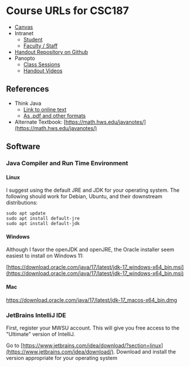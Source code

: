 # Course URLs for CSC187

* [Canvas](https://missouriwestern.instructure.com/)
* Intranet
  * [Student](https://intranet.missouriwestern.edu/students/)
  * [Faculty / Staff](https://intranet.missouriwestern.edu/faculty-staff/)
* [Handout Repository on Github](https://github.com/noynaert/csc187handouts)
* Panopto
  * [Class Sessions](https://mwsu.hosted.panopto.com/Panopto/Pages/Sessions/List.aspx?folderID=924edf2a-be9e-43f8-be94-b0690022873b)
  * [Handout Videos](https://mwsu.hosted.panopto.com/Panopto/Pages/Sessions/List.aspx?folderID=4f1460bd-e40c-4704-b888-b0690022cb5a)

## References

* Think Java
  * [Link to online text](https://greenteapress.com/thinkjava7/html/)
  * [As .pdf and other formats](https://open.umn.edu/opentextbooks/textbooks/285)
* Alternate Textbook: [https://math.hws.edu/javanotes/](https://math.hws.edu/javanotes/)

## Software

### Java Compiler and Run Time Environment

#### Linux

I suggest using the default JRE and JDK for your operating system.  The following should work for Debian, Ubuntu, and their downstream distributions:

    sudo apt update
    sudo apt install default-jre
    sudo apt install default-jdk

#### Windows

Although I favor the openJDK and openJRE, the Oracle installer seem easiest to install on Windows 11:

[https://download.oracle.com/java/17/latest/jdk-17_windows-x64_bin.msi](https://download.oracle.com/java/17/latest/jdk-17_windows-x64_bin.msi)

#### Mac

[https://download.oracle.com/java/17/latest/jdk-17_macos-x64_bin.dmg ](https://download.oracle.com/java/17/latest/jdk-17_macos-x64_bin.dmg )

### JetBrains IntelliJ IDE

First, register your MWSU account.  This will give you free access to the "Ultimate" version of IntelliJ.

Go to [https://www.jetbrains.com/idea/download/?section=linux](https://www.jetbrains.com/idea/download/).  Download and install the version appropriate for your operating system